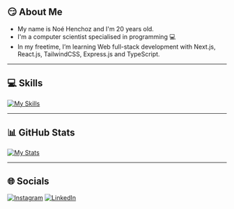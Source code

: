 ## 😏 About Me

* My name is Noé Henchoz and I'm 20 years old.
* I'm a computer scientist specialised in programming 💻
* In my freetime, I’m learning Web full-stack development with Next.js, React.js, TailwindCSS, Express.js and TypeScript.

---

## 💻 Skills

[![My Skills](https://skillicons.dev/icons?i=next,react,ts,express,php,java,tailwind,idea&theme=light)](https://skillicons.dev)

---

## 📊 GitHub Stats

[![My Stats](https://github-readme-stats.vercel.app/api/top-langs/?username=henchoznoe&theme=vue-dark&hide_border=true&include_all_commits=true&langs_count=3)](https://visitcount.itsvg.in)

---

## 🌐 Socials

[![Instagram](https://img.shields.io/badge/Instagram-%23E4405F.svg?logo=Instagram&logoColor=white)](https://instagram.com/henchoznoe) [![LinkedIn](https://img.shields.io/badge/LinkedIn-%230077B5.svg?logo=linkedin&logoColor=white)](https://linkedin.com/in/henchoznoe)
